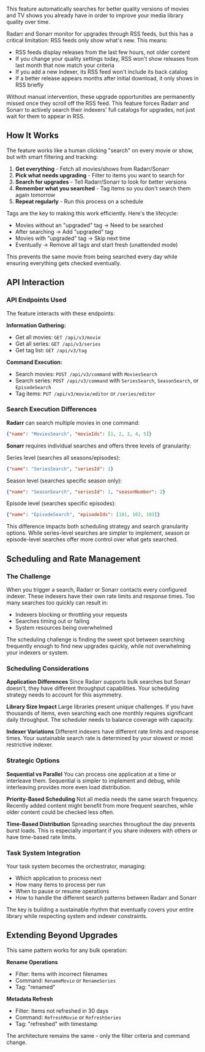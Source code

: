 This feature automatically searches for better quality versions of movies and TV shows you already have in order to improve your media library quality over time.

Radarr and Sonarr monitor for upgrades through RSS feeds, but this has a critical limitation: RSS feeds only show what's new. This means:

- RSS feeds display releases from the last few hours, not older content
- If you change your quality settings today, RSS won't show releases from last month that now match your criteria
- If you add a new indexer, its RSS feed won't include its back catalog
- If a better release appears months after initial download, it only shows in RSS briefly

Without manual intervention, these upgrade opportunities are permanently missed once they scroll off the RSS feed. This feature forces Radarr and Sonarr to actively search their indexers' full catalogs for upgrades, not just wait for them to appear in RSS.

## How It Works

The feature works like a human clicking "search" on every movie or show, but with smart filtering and tracking:

1. **Get everything** - Fetch all movies/shows from Radarr/Sonarr
2. **Pick what needs upgrading** - Filter to items you want to search for
3. **Search for upgrades** - Tell Radarr/Sonarr to look for better versions
4. **Remember what you searched** - Tag items so you don't search them again tomorrow
5. **Repeat regularly** - Run this process on a schedule

Tags are the key to making this work efficiently. Here's the lifecycle:

- Movies without an "upgraded" tag → Need to be searched
- After searching → Add "upgraded" tag
- Movies with "upgraded" tag → Skip next time
- Eventually → Remove all tags and start fresh (unattended mode)

This prevents the same movie from being searched every day while ensuring everything gets checked eventually.

## API Interaction

### API Endpoints Used

The feature interacts with these endpoints:

**Information Gathering:**

- Get all movies: `GET /api/v3/movie`
- Get all series: `GET /api/v3/series`
- Get tag list: `GET /api/v3/tag`

**Command Execution:**

- Search movies: `POST /api/v3/command` with `MoviesSearch`
- Search series: `POST /api/v3/command` with `SeriesSearch`, `SeasonSearch`, or `EpisodeSearch`
- Tag items: `PUT /api/v3/movie/editor` or `/series/editor`

### Search Execution Differences

**Radarr** can search multiple movies in one command:

```json
{"name": "MoviesSearch", "movieIds": [1, 2, 3, 4, 5]}
```

**Sonarr** requires individual searches and offers three levels of granularity:

Series level (searches all seasons/episodes):

```json
{"name": "SeriesSearch", "seriesId": 1}
```

Season level (searches specific season only):

```json
{"name": "SeasonSearch", "seriesId": 1, "seasonNumber": 2}
```

Episode level (searches specific episodes):

```json
{"name": "EpisodeSearch", "episodeIds": [101, 102, 103]}
```

This difference impacts both scheduling strategy and search granularity options. While series-level searches are simpler to implement, season or episode-level searches offer more control over what gets searched.

## Scheduling and Rate Management

### The Challenge

When you trigger a search, Radarr or Sonarr contacts every configured indexer. These indexers have their own rate limits and response times. Too many searches too quickly can result in:

- Indexers blocking or throttling your requests
- Searches timing out or failing
- System resources being overwhelmed

The scheduling challenge is finding the sweet spot between searching frequently enough to find new upgrades quickly, while not overwhelming your indexers or system.

### Scheduling Considerations

**Application Differences** Since Radarr supports bulk searches but Sonarr doesn't, they have different throughput capabilities. Your scheduling strategy needs to account for this asymmetry.

**Library Size Impact** Large libraries present unique challenges. If you have thousands of items, even searching each one monthly requires significant daily throughput. The scheduler needs to balance coverage with capacity.

**Indexer Variations** Different indexers have different rate limits and response times. Your sustainable search rate is determined by your slowest or most restrictive indexer.

### Strategic Options

**Sequential vs Parallel** You can process one application at a time or interleave them. Sequential is simpler to implement and debug, while interleaving provides more even load distribution.

**Priority-Based Scheduling** Not all media needs the same search frequency. Recently added content might benefit from more frequent searches, while older content could be checked less often.

**Time-Based Distribution** Spreading searches throughout the day prevents burst loads. This is especially important if you share indexers with others or have time-based rate limits.

### Task System Integration

Your task system becomes the orchestrator, managing:

- Which application to process next
- How many items to process per run
- When to pause or resume operations
- How to handle the different search patterns between Radarr and Sonarr

The key is building a sustainable rhythm that eventually covers your entire library while respecting system and indexer constraints.

## Extending Beyond Upgrades

This same pattern works for any bulk operation:

**Rename Operations**

- Filter: Items with incorrect filenames
- Command: `RenameMovie` or `RenameSeries`
- Tag: "renamed"

**Metadata Refresh**

- Filter: Items not refreshed in 30 days
- Command: `RefreshMovie` or `RefreshSeries`
- Tag: "refreshed" with timestamp

The architecture remains the same - only the filter criteria and command change.